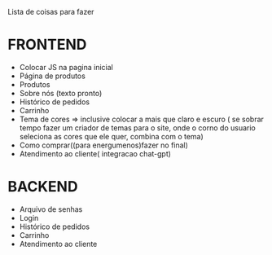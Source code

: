 Lista de coisas para fazer

# FRONTEND

- Colocar JS na pagina inicial
- Página de produtos
- Produtos
- Sobre nós (texto pronto)
- Histórico de pedidos
- Carrinho
- Tema de cores => inclusive colocar a mais que claro e escuro ( se sobrar tempo fazer um criador de temas para o site, onde o corno do usuario seleciona as cores que ele quer, combina com o tema)
- Como comprar((para energumenos)fazer no final)
- Atendimento ao cliente( integracao chat-gpt)




# BACKEND

- Arquivo de senhas
- Login
- Histórico de pedidos
- Carrinho
- Atendimento ao cliente
